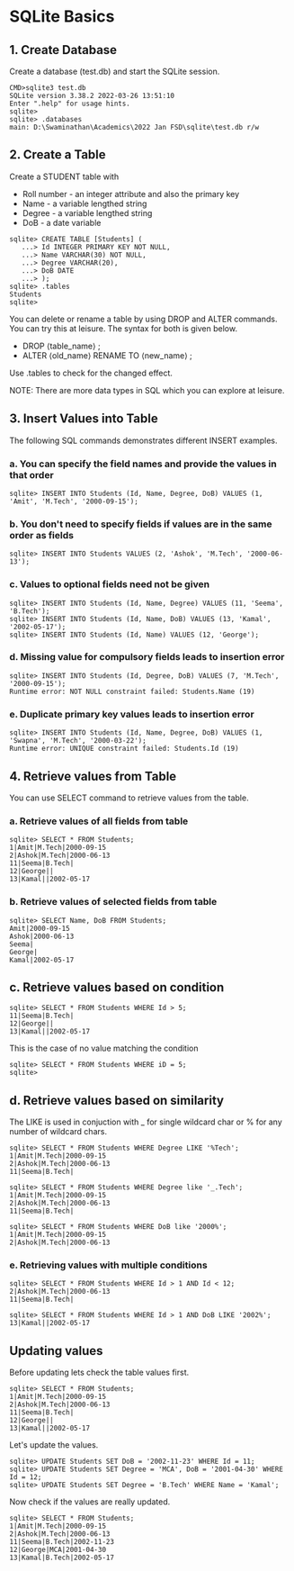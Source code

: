 # SQLite Basics

## 1. Create Database
Create a database (test.db) and start the SQLite session.

```
CMD>sqlite3 test.db
SQLite version 3.38.2 2022-03-26 13:51:10
Enter ".help" for usage hints.
sqlite>
sqlite> .databases
main: D:\Swaminathan\Academics\2022 Jan FSD\sqlite\test.db r/w
```

## 2. Create a Table
Create a STUDENT table with
* Roll number - an integer attribute and also the primary key
* Name - a variable lengthed string
* Degree - a variable lengthed string
* DoB - a date variable

```
sqlite> CREATE TABLE [Students] (
   ...> Id INTEGER PRIMARY KEY NOT NULL,
   ...> Name VARCHAR(30) NOT NULL,
   ...> Degree VARCHAR(20),
   ...> DoB DATE
   ...> );
sqlite> .tables
Students
sqlite>
```

You can delete or rename a table by using DROP and ALTER commands. You can try this at leisure. The syntax for both is given below.
* DROP &langle;table_name&rangle; ;
* ALTER &langle;old_name&rangle; RENAME TO &langle;new_name&rangle; ;

Use .tables to check for the changed effect.

NOTE: There are more data types in SQL which you can explore at leisure.

## 3. Insert Values into Table
The following SQL commands demonstrates different INSERT examples.

### a. You can specify the field names and provide the values in that order
```
sqlite> INSERT INTO Students (Id, Name, Degree, DoB) VALUES (1, 'Amit', 'M.Tech', '2000-09-15');
```

### b. You don't need to specify fields if values are in the same order as fields
```
sqlite> INSERT INTO Students VALUES (2, 'Ashok', 'M.Tech', '2000-06-13');
```
### c. Values to optional fields need not be given
```
sqlite> INSERT INTO Students (Id, Name, Degree) VALUES (11, 'Seema', 'B.Tech');
sqlite> INSERT INTO Students (Id, Name, DoB) VALUES (13, 'Kamal', '2002-05-17');
sqlite> INSERT INTO Students (Id, Name) VALUES (12, 'George');
```
### d. Missing value for compulsory fields leads to insertion error
```
sqlite> INSERT INTO Students (Id, Degree, DoB) VALUES (7, 'M.Tech', '2000-09-15');
Runtime error: NOT NULL constraint failed: Students.Name (19)
```

### e. Duplicate primary key values leads to insertion error
```
sqlite> INSERT INTO Students (Id, Name, Degree, DoB) VALUES (1, 'Swapna', 'M.Tech', '2000-03-22');
Runtime error: UNIQUE constraint failed: Students.Id (19)
```

## 4. Retrieve values from Table

You can use SELECT command to retrieve values from the table.

### a. Retrieve values of all fields from table
```
sqlite> SELECT * FROM Students;
1|Amit|M.Tech|2000-09-15
2|Ashok|M.Tech|2000-06-13
11|Seema|B.Tech|
12|George||
13|Kamal||2002-05-17
```

### b. Retrieve values of selected fields from table
```
sqlite> SELECT Name, DoB FROM Students;
Amit|2000-09-15
Ashok|2000-06-13
Seema|
George|
Kamal|2002-05-17
```

## c. Retrieve values based on condition

```
sqlite> SELECT * FROM Students WHERE Id > 5;
11|Seema|B.Tech|
12|George||
13|Kamal||2002-05-17
```

This is the case of no value matching the condition
```
sqlite> SELECT * FROM Students WHERE iD = 5;
sqlite>
```

## d. Retrieve values based on similarity
The LIKE is used in conjuction with _ for single wildcard char or % for any number of wildcard chars.

```
sqlite> SELECT * FROM Students WHERE Degree LIKE '%Tech';
1|Amit|M.Tech|2000-09-15
2|Ashok|M.Tech|2000-06-13
11|Seema|B.Tech|

sqlite> SELECT * FROM Students WHERE Degree like '_.Tech';
1|Amit|M.Tech|2000-09-15
2|Ashok|M.Tech|2000-06-13
11|Seema|B.Tech|

sqlite> SELECT * FROM Students WHERE DoB like '2000%';
1|Amit|M.Tech|2000-09-15
2|Ashok|M.Tech|2000-06-13
```

### e. Retrieving values with multiple conditions

```
sqlite> SELECT * FROM Students WHERE Id > 1 AND Id < 12;
2|Ashok|M.Tech|2000-06-13
11|Seema|B.Tech|

sqlite> SELECT * FROM Students WHERE Id > 1 AND DoB LIKE '2002%';
13|Kamal||2002-05-17
```

## Updating values

Before updating lets check the table values first.
```
sqlite> SELECT * FROM Students;
1|Amit|M.Tech|2000-09-15
2|Ashok|M.Tech|2000-06-13
11|Seema|B.Tech|
12|George||
13|Kamal||2002-05-17
```
Let's update the values.
```
sqlite> UPDATE Students SET DoB = '2002-11-23' WHERE Id = 11;
sqlite> UPDATE Students SET Degree = 'MCA', DoB = '2001-04-30' WHERE Id = 12;
sqlite> UPDATE Students SET Degree = 'B.Tech' WHERE Name = 'Kamal';
```
Now check if the values are really updated.
```
sqlite> SELECT * FROM Students;
1|Amit|M.Tech|2000-09-15
2|Ashok|M.Tech|2000-06-13
11|Seema|B.Tech|2002-11-23
12|George|MCA|2001-04-30
13|Kamal|B.Tech|2002-05-17
```
